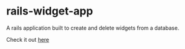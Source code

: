# rails-widget-app

A rails application built to create and delete widgets from a database.

Check it out [here](https://floating-basin-70064.herokuapp.com/)
